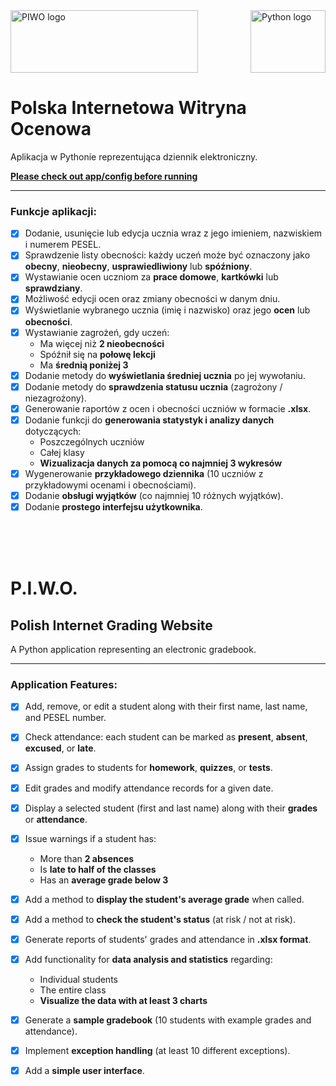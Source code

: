 
<img src=https://github.com/user-attachments/assets/9e6cc233-941e-47ed-98ea-074f58992e7c alt="PIWO logo" height=100 width=300>
<img src=https://github.com/user-attachments/assets/6538f1bd-eb44-4cb4-88a7-06adee6ebb27 alt="Python logo" height=100 width=120 align="right">

# Polska Internetowa Witryna Ocenowa


Aplikacja w Pythonie reprezentująca dziennik elektroniczny.

**<u>Please check out app/config before running</u>**

---

### Funkcje aplikacji:

- [x] Dodanie, usunięcie lub edycja ucznia wraz z jego imieniem, nazwiskiem i numerem PESEL.
- [x] Sprawdzenie listy obecności: każdy uczeń może być oznaczony jako **obecny**, **nieobecny**, **usprawiedliwiony** lub **spóźniony**.
- [x] Wystawianie ocen uczniom za **prace domowe**, **kartkówki** lub **sprawdziany**.
- [x] Możliwość edycji ocen oraz zmiany obecności w danym dniu.
- [x] Wyświetlanie wybranego ucznia (imię i nazwisko) oraz jego **ocen** lub **obecności**.
- [x] Wystawianie zagrożeń, gdy uczeń:
  - Ma więcej niż **2 nieobecności**
  - Spóźnił się na **połowę lekcji**
  - Ma **średnią poniżej 3**
- [x] Dodanie metody do **wyświetlania średniej ucznia** po jej wywołaniu.
- [x] Dodanie metody do **sprawdzenia statusu ucznia** (zagrożony / niezagrożony).
- [x] Generowanie raportów z ocen i obecności uczniów w formacie **.xlsx**.
- [x] Dodanie funkcji do **generowania statystyk i analizy danych** dotyczących:
  - Poszczególnych uczniów
  - Całej klasy
  - **Wizualizacja danych za pomocą co najmniej 3 wykresów**
- [x] Wygenerowanie **przykładowego dziennika** (10 uczniów z przykładowymi ocenami i obecnościami).
- [x] Dodanie **obsługi wyjątków** (co najmniej 10 różnych wyjątków).
- [x] Dodanie **prostego interfejsu użytkownika**.

<br><br><br>

# P.I.W.O.
## Polish Internet Grading Website

A Python application representing an electronic gradebook.

---

### Application Features:

- [x] Add, remove, or edit a student along with their first name, last name, and PESEL number.
- [x] Check attendance: each student can be marked as **present**, **absent**, **excused**, or **late**.
- [x] Assign grades to students for **homework**, **quizzes**, or **tests**.
- [x] Edit grades and modify attendance records for a given date.
- [x] Display a selected student (first and last name) along with their **grades** or **attendance**.
- [x] Issue warnings if a student has:
  - More than **2 absences**
  - Is **late to half of the classes**
  - Has an **average grade below 3**
- [x] Add a method to **display the student's average grade** when called.
- [x] Add a method to **check the student's status** (at risk / not at risk).
- [x] Generate reports of students' grades and attendance in **.xlsx format**.
- [x] Add functionality for **data analysis and statistics** regarding:
  - Individual students
  - The entire class
  - **Visualize the data with at least 3 charts**
- [x] Generate a **sample gradebook** (10 students with example grades and attendance).
- [x] Implement **exception handling** (at least 10 different exceptions).
- [x] Add a **simple user interface**.




